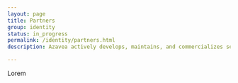 ```yaml
---
layout: page
title: Partners
group: identity
status: in_progress
permalink: /identity/partners.html
description: Azavea actively develops, maintains, and commercializes several SaaS products. Products should have the first letter capitalized. Some of our products have multiple words and should be written in Upper Camel Case.

---
```


Lorem